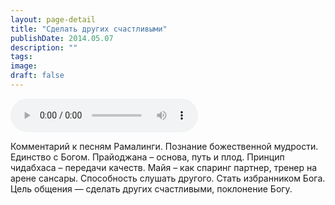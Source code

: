 ```yaml
---
layout: page-detail
title: "Сделать других счастливыми"
publishDate: 2014.05.07
description: ""
tags:
image:
draft: false
---
```


<audio title="2014.05.07 - Сделать других счастливыми.mp3" src="/upload/iblock/7a2/7a223071d83c989bf102a768d965a584.mp3" controls=""></audio>

 Комментарий к песням Рамалинги. Познание божественной мудрости. Единство с Богом. Прайоджана – основа, путь и плод. Принцип чидабхаса – передачи качеств. Майя – как спаринг партнер, тренер на арене сансары. Способность слушать другого. Стать избранником Бога. Цель общения — сделать других счастливыми, поклонение Богу. 

  
